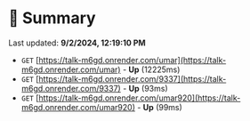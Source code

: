 # 📖 Summary
Last updated: **9/2/2024, 12:19:10 PM**

- `GET` [https://talk-m6gd.onrender.com/umar](https://talk-m6gd.onrender.com/umar) - **Up** (12225ms)
- `GET` [https://talk-m6gd.onrender.com/9337](https://talk-m6gd.onrender.com/9337) - **Up** (93ms)
- `GET` [https://talk-m6gd.onrender.com/umar920](https://talk-m6gd.onrender.com/umar920) - **Up** (99ms)
